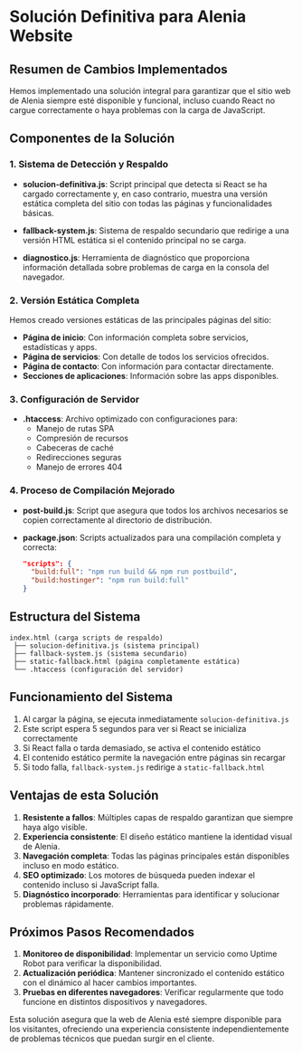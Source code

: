 # Solución Definitiva para Alenia Website

## Resumen de Cambios Implementados

Hemos implementado una solución integral para garantizar que el sitio web de Alenia siempre esté disponible y funcional, incluso cuando React no cargue correctamente o haya problemas con la carga de JavaScript.

## Componentes de la Solución

### 1. Sistema de Detección y Respaldo

- **solucion-definitiva.js**: Script principal que detecta si React se ha cargado correctamente y, en caso contrario, muestra una versión estática completa del sitio con todas las páginas y funcionalidades básicas.

- **fallback-system.js**: Sistema de respaldo secundario que redirige a una versión HTML estática si el contenido principal no se carga.

- **diagnostico.js**: Herramienta de diagnóstico que proporciona información detallada sobre problemas de carga en la consola del navegador.

### 2. Versión Estática Completa

Hemos creado versiones estáticas de las principales páginas del sitio:

- **Página de inicio**: Con información completa sobre servicios, estadísticas y apps.
- **Página de servicios**: Con detalle de todos los servicios ofrecidos.
- **Página de contacto**: Con información para contactar directamente.
- **Secciones de aplicaciones**: Información sobre las apps disponibles.

### 3. Configuración de Servidor

- **.htaccess**: Archivo optimizado con configuraciones para:
  - Manejo de rutas SPA
  - Compresión de recursos
  - Cabeceras de caché
  - Redirecciones seguras
  - Manejo de errores 404

### 4. Proceso de Compilación Mejorado

- **post-build.js**: Script que asegura que todos los archivos necesarios se copien correctamente al directorio de distribución.

- **package.json**: Scripts actualizados para una compilación completa y correcta:
  ```json
  "scripts": {
    "build:full": "npm run build && npm run postbuild",
    "build:hostinger": "npm run build:full"
  }
  ```

## Estructura del Sistema

```
index.html (carga scripts de respaldo)
 ├── solucion-definitiva.js (sistema principal)
 ├── fallback-system.js (sistema secundario)
 ├── static-fallback.html (página completamente estática)
 └── .htaccess (configuración del servidor)
```

## Funcionamiento del Sistema

1. Al cargar la página, se ejecuta inmediatamente `solucion-definitiva.js`
2. Este script espera 5 segundos para ver si React se inicializa correctamente
3. Si React falla o tarda demasiado, se activa el contenido estático
4. El contenido estático permite la navegación entre páginas sin recargar
5. Si todo falla, `fallback-system.js` redirige a `static-fallback.html`

## Ventajas de esta Solución

1. **Resistente a fallos**: Múltiples capas de respaldo garantizan que siempre haya algo visible.
2. **Experiencia consistente**: El diseño estático mantiene la identidad visual de Alenia.
3. **Navegación completa**: Todas las páginas principales están disponibles incluso en modo estático.
4. **SEO optimizado**: Los motores de búsqueda pueden indexar el contenido incluso si JavaScript falla.
5. **Diagnóstico incorporado**: Herramientas para identificar y solucionar problemas rápidamente.

## Próximos Pasos Recomendados

1. **Monitoreo de disponibilidad**: Implementar un servicio como Uptime Robot para verificar la disponibilidad.
2. **Actualización periódica**: Mantener sincronizado el contenido estático con el dinámico al hacer cambios importantes.
3. **Pruebas en diferentes navegadores**: Verificar regularmente que todo funcione en distintos dispositivos y navegadores.

Esta solución asegura que la web de Alenia esté siempre disponible para los visitantes, ofreciendo una experiencia consistente independientemente de problemas técnicos que puedan surgir en el cliente.
